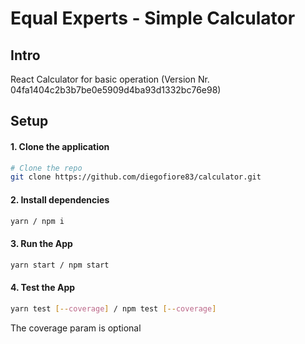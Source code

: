 # Equal Experts - Simple Calculator

## Intro

React Calculator for basic operation (Version Nr. 04fa1404c2b3b7be0e5909d4ba93d1332bc76e98)

## Setup

#### 1. Clone the application

```bash
# Clone the repo
git clone https://github.com/diegofiore83/calculator.git

```

#### 2. Install dependencies

```bash
yarn / npm i
```

#### 3. Run the App

```bash
yarn start / npm start 
```

#### 4. Test the App

```bash
yarn test [--coverage] / npm test [--coverage]
```

The coverage param is optional